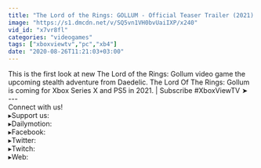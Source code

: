 ```yaml
---
title: "The Lord of the Rings: GOLLUM - Official Teaser Trailer (2021) 4K"
image: "https://s1.dmcdn.net/v/SQ5vn1VH0bvUaiIXP/x240"
vid_id: "x7vr8fl"
categories: "videogames"
tags: ["xboxviewtv","pc","xb4"]
date: "2020-08-26T11:21:03+03:00"
---
```

This is the first look at new The Lord of the Rings: Gollum video game the upcoming stealth adventure from Daedelic. The Lord Of The Rings: Gollum is coming for Xbox Series X and PS5 in 2021. | Subscribe #XboxViewTV ➤   <br>---  <br>Connect with us!  <br>▸Support us:   <br>▸Dailymotion:   <br>▸Facebook:   <br>▸Twitter:   <br>▸Twitch:   <br>▸Web: 
